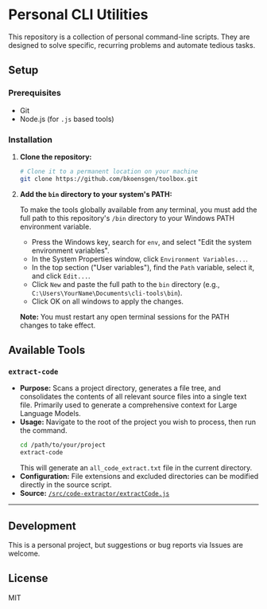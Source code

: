 # Personal CLI Utilities

This repository is a collection of personal command-line scripts. They are designed to solve specific, recurring problems and automate tedious tasks.

## Setup

### Prerequisites
*   Git
*   Node.js (for `.js` based tools)

### Installation

1.  **Clone the repository:**

    ```bash
    # Clone it to a permanent location on your machine
    git clone https://github.com/bkoensgen/toolbox.git
    ```

2.  **Add the `bin` directory to your system's PATH:**

    To make the tools globally available from any terminal, you must add the full path to this repository's `/bin` directory to your Windows PATH environment variable.

    *   Press the Windows key, search for `env`, and select "Edit the system environment variables".
    *   In the System Properties window, click `Environment Variables...`.
    *   In the top section ("User variables"), find the `Path` variable, select it, and click `Edit...`.
    *   Click `New` and paste the full path to the `bin` directory (e.g., `C:\Users\YourName\Documents\cli-tools\bin`).
    *   Click OK on all windows to apply the changes.

    **Note:** You must restart any open terminal sessions for the PATH changes to take effect.

## Available Tools

### `extract-code`

*   **Purpose:** Scans a project directory, generates a file tree, and consolidates the contents of all relevant source files into a single text file. Primarily used to generate a comprehensive context for Large Language Models.
*   **Usage:** Navigate to the root of the project you wish to process, then run the command.
    ```bash
    cd /path/to/your/project
    extract-code
    ```
    This will generate an `all_code_extract.txt` file in the current directory.
*   **Configuration:** File extensions and excluded directories can be modified directly in the source script.
*   **Source:** [`/src/code-extractor/extractCode.js`](./src/code-extractor/extractCode.js)

---

## Development

This is a personal project, but suggestions or bug reports via Issues are welcome.

## License

MIT
